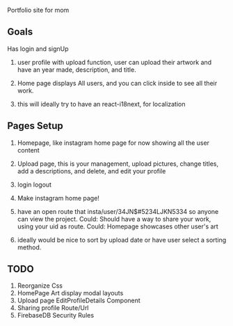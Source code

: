 Portfolio site for mom

## Goals

Has login and signUp

1. user profile with upload function, user can upload their artwork and have an year made, description, and title.

2. Home page displays All users, and you can click inside to see all their work.

3. this will ideally try to have an react-i18next, for localization

## Pages Setup

1. Homepage, like instagram home page for now showing all the user content

2. Upload page, this is your management, upload pictures, change titles, add a descriptions, and delete, and edit your profile
3. login logout

4. Make instagram home page!

5. have an open route that insta/user/34JN\$#5234LJKN5334 so anyone can view the project.
   Could: Should have a way to share your work, using your uid as route.
   Could: Homepage showcases other user's art

6. ideally would be nice to sort by upload date or have user select a sorting method.

## TODO

1. Reorganize Css
2. HomePage Art display modal layouts
3. Upload page EditProfileDetails Component
4. Sharing profile Route/Url
5. FirebaseDB Security Rules
